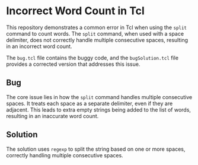 # Incorrect Word Count in Tcl

This repository demonstrates a common error in Tcl when using the `split` command to count words. The `split` command, when used with a space delimiter, does not correctly handle multiple consecutive spaces, resulting in an incorrect word count.

The `bug.tcl` file contains the buggy code, and the `bugSolution.tcl` file provides a corrected version that addresses this issue.

## Bug

The core issue lies in how the `split` command handles multiple consecutive spaces. It treats each space as a separate delimiter, even if they are adjacent. This leads to extra empty strings being added to the list of words, resulting in an inaccurate word count.

## Solution

The solution uses `regexp` to split the string based on one or more spaces, correctly handling multiple consecutive spaces.